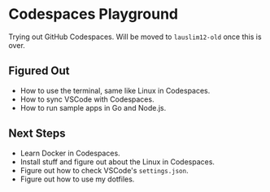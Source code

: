 # Codespaces Playground

Trying out GitHub Codespaces. Will be moved to `lauslim12-old` once this is over.

## Figured Out

- How to use the terminal, same like Linux in Codespaces.
- How to sync VSCode with Codespaces.
- How to run sample apps in Go and Node.js.

## Next Steps

- Learn Docker in Codespaces.
- Install stuff and figure out about the Linux in Codespaces.
- Figure out how to check VSCode's `settings.json`.
- Figure out how to use my dotfiles.